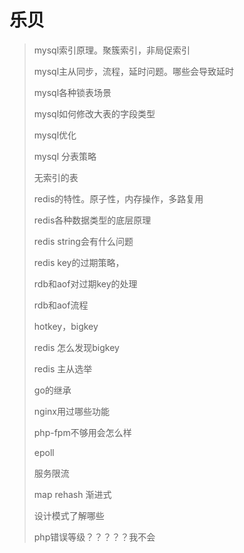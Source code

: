 # 乐贝

> mysql索引原理。聚簇索引，非局促索引
>
> mysql主从同步，流程，延时问题。哪些会导致延时
>
> mysql各种锁表场景
>
> mysql如何修改大表的字段类型
>
> mysql优化
>
> mysql 分表策略
>
> 无索引的表
>
> redis的特性。原子性，内存操作，多路复用
>
>
>
> redis各种数据类型的底层原理
>
> redis string会有什么问题
>
> redis key的过期策略，
>
> rdb和aof对过期key的处理
>
> rdb和aof流程
>
> hotkey，bigkey
>
> redis 怎么发现bigkey
>
> redis 主从选举
>
> go的继承
>
> nginx用过哪些功能
>
> php-fpm不够用会怎么样
>
> epoll
>
> 服务限流
>
> map   rehash  渐进式
>
> 设计模式了解哪些
>
> php错误等级？？？？？我不会



